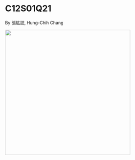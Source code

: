 # C12S01Q21
By 張紘誌, Hung-Chih Chang  

<img width="409" src="https://github.com/user-attachments/assets/4b445d80-e0a1-424e-b82e-1f7ad8c37701"/>
